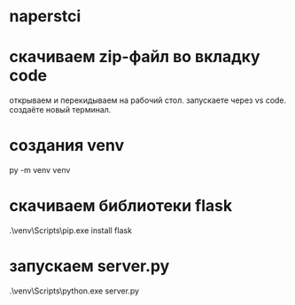 # naperstci
# скачиваем zip-файл во вкладку code
открываем и перекидываем на рабочий стол. 
запускаете через vs code. создаёте новый терминал. 
# создания venv 
py -m venv venv
# скачиваем библиотеки flask
.\venv\Scripts\pip.exe install flask
# запускаем server.py
.\venv\Scripts\python.exe server.py
